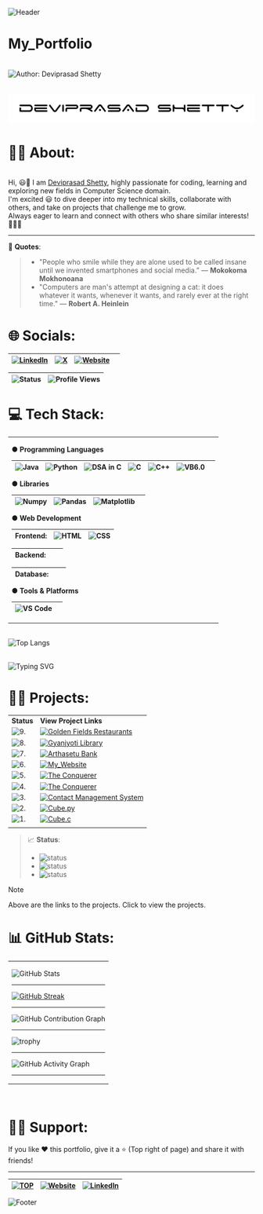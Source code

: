 ![Header](https://capsule-render.vercel.app/api?type=waving&color=gradient&customColorList=6&height=150&section=header&animation=fadeIn&width="100%)

<!-- ![Header](https://capsule-render.vercel.app/api?type=waving&color=gradient&customColorList=12&height=300&section=header&text=Deviprasad%20Shetty&fontSize=90&animation=fadeIn&fontAlignY=38&desc=Developer%20|%20Creator%20|%20Innovator&descAlignY=60&descAlign=50)
-->

# My_Portfolio
 
<br> ![Author: Deviprasad Shetty](https://img.shields.io/badge/Author-💫_Deviprasad%20Shetty-000000?style=for-the-badge&labelColor=white)

<br> ![image alt](https://github.com/DeviprasadShetty9833/My_Portfolio/blob/aa51d2ee0ba19c82ed003cb0f969b9e3cc58917f/assets/Dev1.png)
<br> 

# 👨‍🎓 About:

<br> Hi, 😃👋 I am [Deviprasad Shetty](), highly passionate for coding, learning and exploring new fields in Computer Science domain. 
<br> I'm excited 😃 to dive deeper into my technical skills, collaborate with others, and take on projects that challenge me to grow. 
<br> Always eager to learn and connect with others who share similar interests! 🤗🧑‍💻
<br> 

---

🪩 **Quotes**:
> - "People who smile while they are alone used to be called insane until we invented smartphones and social media.” 
> — **Mokokoma Mokhonoana**
> - "Computers are man's attempt at designing a cat: it does whatever it wants, whenever it wants, and rarely ever at the right time."
> — **Robert A. Heinlein**

<!-- ![Quote](https://quotes-github-readme.vercel.app/api?type=horizontal&theme=radical) -->

# 🌐 Socials:

| [![LinkedIn](https://img.shields.io/badge/LinkedIn-%230077B5?style=for-the-badge&logo=LinkedIn&logoColor=white)](https://linkedin.com/in/deviprasad-shetty-4bba49313) | [![X](https://img.shields.io/badge/Twitter-000000?style=for-the-badge&logo=X&logoColor=white)](https://x.com/DShetty659580) | [![Website](https://img.shields.io/badge/Website-indigo?style=for-the-badge&logo=About.me&logoColor=white)](https://yourwebsite.com/) |  |                      
|---|---|---|---|

| ![Status](https://img.shields.io/badge/Status-Active-green?style=flat-square&logo=github) |![Profile Views](https://komarev.com/ghpvc/?username=DeviprasadShetty9833&label=Profile%20views&color=blueviolet&style=flat-square&logo=github) |
|---|---|

# 💻 Tech Stack:

<table>
<tr><td>

**● Programming Languages**

| ![Java](https://img.shields.io/badge/☕-Java-E34F26?style=for-the-badge&logo=java&logoColor=white) | ![Python](https://img.shields.io/badge/Python-34A853?style=for-the-badge&logo=python&logoColor=white) | ![DSA in C](https://img.shields.io/badge/DSA%20in%20C-000080?style=for-the-badge&logo=c&logoColor=white) | ![C](https://img.shields.io/badge/C-00599C?style=for-the-badge&logo=c&logoColor=white) | ![C++](https://img.shields.io/badge/C++-4B8BBE?style=for-the-badge&logo=c%2B%2B&logoColor=white) | ![VB6.0](https://img.shields.io/badge/VB6.0-C71585?style=for-the-badge&logo=visual-basic&logoColor=white) |  |
|---|---|---|---|---|---|---|

**● Libraries**

| ![Numpy](https://img.shields.io/badge/Numpy-34A853?style=for-the-badge&logo=Numpy&logoColor=white) | ![Pandas](https://img.shields.io/badge/Pandas-34A853?style=for-the-badge&logo=Pandas&logoColor=white) | ![Matplotlib](https://img.shields.io/badge/Matplotlib-34A853?style=for-the-badge&logo=python&logoColor=white) |  |
|---|---|---|---|

**● Web Development**

| Frontend: | ![HTML](https://img.shields.io/badge/HTML5-E2725B?style=for-the-badge&logo=html5&logoColor=white) | ![CSS](https://img.shields.io/badge/CSS-0000CD?style=for-the-badge&logo=CSS&logoColor=white)  |  
|---|---|---|

| Backend:  |  |  |
|---|---|---|

| Database: |  |  |
|---|---|---|

**● Tools & Platforms**

| ![VS Code](https://img.shields.io/badge/VS%20Code-blue?style=for-the-badge&logo=visualstudiocode&logoColor=black) |  |
|---|---|

</td></tr>
</table>

<br> ![Top Langs](https://github-readme-stats.vercel.app/api/top-langs/?username=DeviprasadShetty9833&layout=compact&theme=react&bg_color=0D1117&title_color=FFA500&text_color=FFFFFF&icon_color=58A6FF)


<br> ![Typing SVG](https://readme-typing-svg.herokuapp.com?font=Fira+Code&weight=500&size=24&duration=1000&pause=2000&color=36BCF7&center=true&vCenter=true&width=600&lines=Full+Stack+Developer;Python+Developer;DSA+Ninja+in+C;Problem+Solver;Code.+Debug.+Repeat.) 
<br> 



# 👨‍💻 Projects:

<!-- <details>
  <summary>Click to expand</summary>

  Your hidden content goes here. You can add **text**, `code`, images, lists, and even other Markdown formatting.

</details> -->
   
|   |   |
|---|---|
| **Status** | **View Project Links** |
| ![9.](https://img.shields.io/badge/9.-yellow?style=for-the-badge&logo=&logoColor=white) | [![Golden Fields Restaurants](https://img.shields.io/badge/Golden_Fields_Restaurant-FFC107?style=for-the-badge&logo=JavaScript&logoColor=white)](https://github.com/DeviprasadShetty9833/Golden_Fields_Restaurant) |
| ![8.](https://img.shields.io/badge/8.-yellow?style=for-the-badge&logo=&logoColor=white) | [![Gyanjyoti Library](https://img.shields.io/badge/☕-Gyanjyoti_Library-E34F26?style=for-the-badge&logo=Java&logoColor=white)](https://github.com/DeviprasadShetty9833/Gyanjyoti_Library) |
| ![7.](https://img.shields.io/badge/7.-yellow?style=for-the-badge&logo=&logoColor=white) | [![Arthasetu Bank](https://img.shields.io/badge/☕-Arthasetu_Bank-E34F26?style=for-the-badge&logo=java&logoColor=white)](https://github.com/DeviprasadShetty9833/Arthasetu_Bank)  |
| ![6.](https://img.shields.io/badge/6.-green?style=for-the-badge&logo=&logoColor=white) | [![My_Website](https://img.shields.io/badge/My_Website-E2725B?style=for-the-badge&logo=Html5&logoColor=white)](https://github.com/DeviprasadShetty9833/My_Website) |
| ![5.](https://img.shields.io/badge/5.-black?style=for-the-badge&logo=&logoColor=white) | [![The Conquerer](https://img.shields.io/badge/Battleship-34A853?style=for-the-badge&logo=python&logoColor=white)](https://github.com/DeviprasadShetty9833/Battleship)  |
| ![4.](https://img.shields.io/badge/4.-black?style=for-the-badge&logo=&logoColor=white) | [![The Conquerer](https://img.shields.io/badge/The_Conquerer-34A853?style=for-the-badge&logo=python&logoColor=white)](https://github.com/DeviprasadShetty9833/The_Conquerer)  |
| ![3.](https://img.shields.io/badge/3.-black?style=for-the-badge&logo=&logoColor=white) | [![Contact Management System](https://img.shields.io/badge/Contact_Management_System-000080?style=for-the-badge&logo=c&logoColor=white)](https://github.com/DeviprasadShetty9833/Contact_Management_System) |
| ![2.](https://img.shields.io/badge/2.-black?style=for-the-badge&logo=&logoColor=white) | [![Cube.py](https://img.shields.io/badge/Cube.py-34A853?style=for-the-badge&logo=python&logoColor=white)](https://github.com/DeviprasadShetty9833/Cube.py) |
| ![1.](https://img.shields.io/badge/1.-black?style=for-the-badge&logo=&logoColor=white) | [![Cube.c](https://img.shields.io/badge/Cube.c-00599C?style=for-the-badge&logo=c&logoColor=white)](https://github.com/DeviprasadShetty9833/Cube.c) |
|   |  |

> 📈 **Status**:
> - ![status](https://img.shields.io/badge/status-upcoming-yellow)
> - ![status](https://img.shields.io/badge/status-in--progress-green)
> - ![status](https://img.shields.io/badge/status-completed-black)

> [!NOTE]
> Above are the links to the projects. Click to view the projects.

<!--
> [!NOTE]
> Blue

> [!TIP]
> Green

> [!WARNING]
> Orange

> [!IMPORTANT]
> Red

> [!CAUTION]
> Yellow
-->

# 📊 GitHub Stats:

<table>
<tr><td>


![GitHub Stats](https://github-readme-stats.vercel.app/api?username=DeviprasadShetty9833&title_color=FFA500&text_color=FFFFFF&icon_color=58A6FF&bg_color=0D1117&border_color=FFFFFF&show_icons=true\&rank_icon=percentile&theme=tokyonight)

---

[![GitHub Streak](https://streak-stats.demolab.com/?user=DeviprasadShetty9833&theme=dark&hide_border=false&ring=FFA500&fire=FFA500&currStreakLabel=FFA500&sideNums=FFFFFF)](https://git.io/streak-stats)

---

![GitHub Contribution Graph](https://ghchart.rshah.org/8A2BE2/DeviprasadShetty9833)


---

![trophy](https://github-profile-trophy.vercel.app/?username=DeviprasadShetty9833&theme=onedark)

---

![GitHub Activity Graph](https://github-readme-activity-graph.vercel.app/graph?username=DeviprasadShetty9833&theme=react-dark)
<br> 

---
</td></tr>
</table>

<br> 


# 🙋‍♂️ Support:
If you like ❤️ this portfolio, give it a ⭐ (Top right of page) and share it with friends!

---

| [![TOP](https://img.shields.io/badge/_🔺_-Navigate_to_TOP_↑_-blue?style=for-the-badge&labelColor=white)](#My_Portfolio) | [![Website](https://img.shields.io/badge/Back_to-Website-indigo?style=for-the-badge&logo=About.me&logoColor=white)](https://yourwebsite.com/) |  [![LinkedIn](https://img.shields.io/badge/Back_to-LinkedIn-%230077B5?style=for-the-badge&logo=LinkedIn&logoColor=white)](https://linkedin.com/in/deviprasad-shetty-4bba49313) |
|---|---|---|

![Footer](https://capsule-render.vercel.app/api?type=waving&color=gradient&customColorList=6&height=150&section=footer&animation=fadeIn&width="100%)
